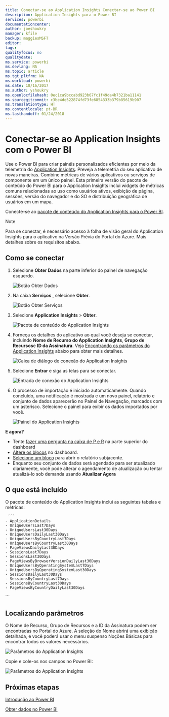 ```yaml
---
title: Conectar-se ao Application Insights Conectar-se ao Power BI
description: Application Insights para o Power BI
services: powerbi
documentationcenter: 
author: joeshoukry
manager: kfile
backup: maggiesMSFT
editor: 
tags: 
qualityfocus: no
qualitydate: 
ms.service: powerbi
ms.devlang: NA
ms.topic: article
ms.tgt_pltfrm: NA
ms.workload: powerbi
ms.date: 10/16/2017
ms.author: yshoukry
ms.openlocfilehash: 0ec1ca9bccabd923b67fc1f49da4b7321ba11141
ms.sourcegitcommit: c3be4de522874fd73fe6854333b379b85619b907
ms.translationtype: HT
ms.contentlocale: pt-BR
ms.lasthandoff: 01/24/2018
---
```

# <a name="connect-to-application-insights-with-power-bi"></a>Conectar-se ao Application Insights com o Power BI
Use o Power BI para criar painéis personalizados eficientes por meio da telemetria do [Application Insights](https://azure.microsoft.com/documentation/articles/app-insights-overview/). Preveja a telemetria do seu aplicativo de novas maneiras. Combine métricas de vários aplicativos ou serviços de componente em um único painel. Esta primeira versão do pacote de conteúdo do Power BI para o Application Insights inclui widgets de métricas comuns relacionadas ao uso como usuários ativos, exibição de página, sessões, versão do navegador e do SO e distribuição geográfica de usuários em um mapa.

Conecte-se ao [pacote de conteúdo do Application Insights para o Power BI](https://app.powerbi.com/getdata/services/application-insights).

>[!NOTE]
>Para se conectar, é necessário acesso à folha de visão geral do Application Insights para o aplicativo na Versão Prévia do Portal do Azure. Mais detalhes sobre os requisitos abaixo.

## <a name="how-to-connect"></a>Como se conectar
1. Selecione **Obter Dados** na parte inferior do painel de navegação esquerdo.
   
    ![Botão Obter Dados](media/service-connect-to-application-insights/pbi_getdata.png)
2. Na caixa **Serviços** , selecione **Obter**.
   
    ![Botão Obter Serviços](media/service-connect-to-application-insights/pbi_getservices.png)
3. Selecione **Application Insights** > **Obter**.
   
    ![Pacote de conteúdo do Application Insights](media/service-connect-to-application-insights/appinsights.png)
4. Forneça os detalhes do aplicativo ao qual você deseja se conectar, incluindo **Nome de Recurso do Application Insights**, **Grupo de Recursos**e **ID da Assinatura**. Veja [Encontrando os parâmetros do Application Insights](#FindingAppInsightsParams) abaixo para obter mais detalhes.
   
    ![Caixa de diálogo de conexão do Application Insights](media/service-connect-to-application-insights/pbi_contpkappinsitconnectndialog.png)    
5. Selecione **Entrar** e siga as telas para se conectar.
   
    ![Entrada de conexão do Application Insights](media/service-connect-to-application-insights/pbi_contpkappinsitconnectn2.png)
6. O processo de importação é iniciado automaticamente. Quando concluído, uma notificação é mostrada e um novo painel, relatório e conjunto de dados aparecerão no Painel de Navegação, marcados com um asterisco.  Selecione o painel para exibir os dados importados por você.
   
    ![Painel do Application Insights](media/service-connect-to-application-insights/pbi_contpkappinsitdash.png)

**E agora?**

* Tente [fazer uma pergunta na caixa de P e R](power-bi-q-and-a.md) na parte superior do dashboard
* [Altere os blocos](service-dashboard-edit-tile.md) no dashboard.
* [Selecione um bloco](service-dashboard-tiles.md) para abrir o relatório subjacente.
* Enquanto seu conjunto de dados será agendado para ser atualizado diariamente, você pode alterar o agendamento de atualização ou tentar atualizá-lo sob demanda usando **Atualizar Agora**

## <a name="whats-included"></a>O que está incluído
O pacote de conteúdo do Application Insights inclui as seguintes tabelas e métricas:  

     ´´´
    - ApplicationDetails  
    - UniqueUsersLast7Days   
    - UniqueUsersLast30Days   
    - UniqueUsersDailyLast30Days  
    - UniqueUsersByCountryLast7Days  
    - UniqueUsersByCountryLast30Days   
    - PageViewsDailyLast30Days   
    - SessionsLast7Days   
    - SessionsLast30Days  
    - PageViewsByBrowserVersionDailyLast30Days   
    - UniqueUsersByOperatingSystemLast7Days   
    - UniqueUsersByOperatingSystemLast30Days    
    - SessionsDailyLast30Days   
    - SessionsByCountryLast7Days   
    - SessionsByCountryLast30Days   
    - PageViewsByCountryDailyLast30Days  
   ´´´ 

<a name="FindingAppInsightsParams"></a>

## <a name="finding-parameters"></a>Localizando parâmetros
O Nome de Recurso, Grupo de Recursos e a ID da Assinatura podem ser encontradas no Portal do Azure. A seleção do Nome abrirá uma exibição detalhada, e você poderá usar o menu suspenso Noções Básicas para encontrar todos os valores necessários.

![Parâmetros do Application Insights](media/service-connect-to-application-insights/pbi_contpkappinsitparams.png)

Copie e cole-os nos campos no Power BI:

![Parâmetros do Application Insights](media/service-connect-to-application-insights/pbi_contpkappinsitparam2.png)

## <a name="next-steps"></a>Próximas etapas
[Introdução ao Power BI](service-get-started.md)

[Obter dados no Power BI](service-get-data.md)

